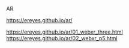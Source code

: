 AR

https://ereyes.github.io/ar/  

https://ereyes.github.io/ar/01_webxr_three.html  
https://ereyes.github.io/ar/02_webxr_p5.html  
